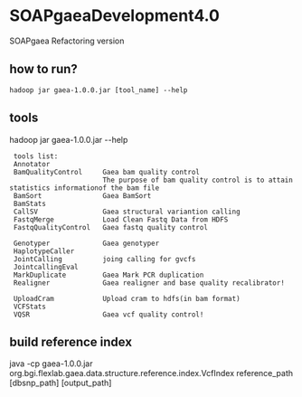 # SOAPgaeaDevelopment4.0
SOAPgaea Refactoring version

## how to run?
`
hadoop jar gaea-1.0.0.jar [tool_name] --help
`

## tools
hadoop jar gaea-1.0.0.jar --help
```
 tools list:
 Annotator
 BamQualityControl     Gaea bam quality control
                       The purpose of bam quality control is to attain statistics informationof the bam file
 BamSort               Gaea BamSort
 BamStats
 CallSV                Gaea structural variantion calling
 FastqMerge            Load Clean Fastq Data from HDFS
 FastqQualityControl   Gaea fastq quality control

 Genotyper             Gaea genotyper
 HaplotypeCaller
 JointCalling          joing calling for gvcfs
 JointcallingEval
 MarkDuplicate         Gaea Mark PCR duplication
 Realigner             Gaea realigner and base quality recalibrator!

 UploadCram            Upload cram to hdfs(in bam format)
 VCFStats
 VQSR                  Gaea vcf quality control!
 ``` 

## build reference index
java -cp gaea-1.0.0.jar org.bgi.flexlab.gaea.data.structure.reference.index.VcfIndex reference_path [dbsnp_path] [output_path]
